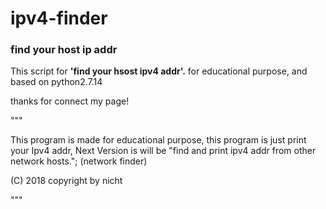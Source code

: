 # ipv4-finder
### find your host ip addr ###

This script for **'find your hsost ipv4 addr'.**
for educational purpose, and based on python2.7.14

thanks for connect my page!


"""

This program is made for educational purpose,
this program is just print your Ipv4 addr,
Next Version is will be "find and print ipv4 addr from other network hosts."; (network finder)

(C) 2018 copyright by nicht

"""
